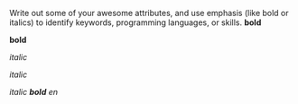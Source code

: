 Write out some of your awesome attributes, and use emphasis (like bold or italics) to identify keywords, programming languages, or skills. 
**bold**

__bold__

*italic*

_italic_

_italic **bold** en_
